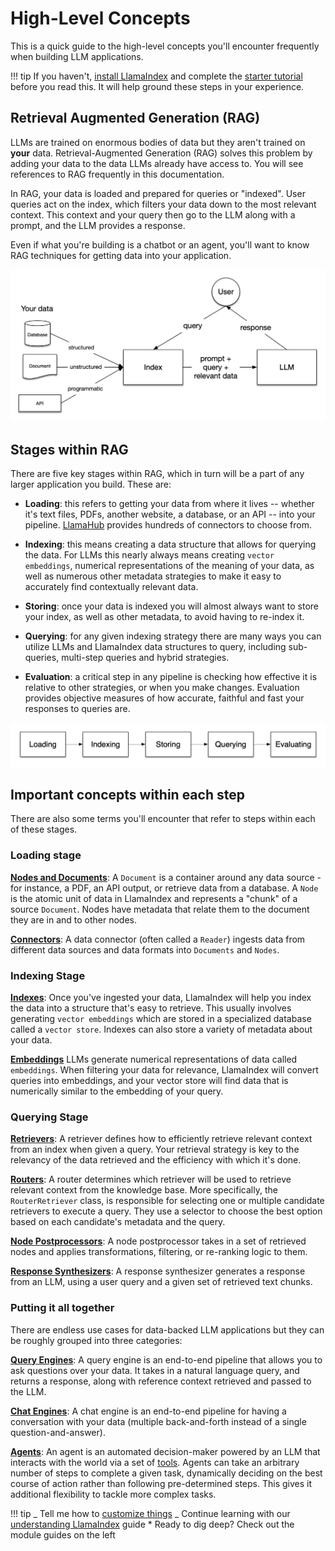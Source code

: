 # High-Level Concepts

This is a quick guide to the high-level concepts you'll encounter frequently when building LLM applications.

!!! tip
If you haven't, [install LlamaIndex](./installation.md) and complete the [starter tutorial](./starter_example.md) before you read this. It will help ground these steps in your experience.

## Retrieval Augmented Generation (RAG)

LLMs are trained on enormous bodies of data but they aren't trained on **your** data. Retrieval-Augmented Generation (RAG) solves this problem by adding your data to the data LLMs already have access to. You will see references to RAG frequently in this documentation.

In RAG, your data is loaded and prepared for queries or "indexed". User queries act on the index, which filters your data down to the most relevant context. This context and your query then go to the LLM along with a prompt, and the LLM provides a response.

Even if what you're building is a chatbot or an agent, you'll want to know RAG techniques for getting data into your application.

![](../_static/getting_started/basic_rag.png)

## Stages within RAG

There are five key stages within RAG, which in turn will be a part of any larger application you build. These are:

- **Loading**: this refers to getting your data from where it lives -- whether it's text files, PDFs, another website, a database, or an API -- into your pipeline. [LlamaHub](https://llamahub.ai/) provides hundreds of connectors to choose from.

- **Indexing**: this means creating a data structure that allows for querying the data. For LLMs this nearly always means creating `vector embeddings`, numerical representations of the meaning of your data, as well as numerous other metadata strategies to make it easy to accurately find contextually relevant data.

- **Storing**: once your data is indexed you will almost always want to store your index, as well as other metadata, to avoid having to re-index it.

- **Querying**: for any given indexing strategy there are many ways you can utilize LLMs and LlamaIndex data structures to query, including sub-queries, multi-step queries and hybrid strategies.

- **Evaluation**: a critical step in any pipeline is checking how effective it is relative to other strategies, or when you make changes. Evaluation provides objective measures of how accurate, faithful and fast your responses to queries are.

![](../_static/getting_started/stages.png)

## Important concepts within each step

There are also some terms you'll encounter that refer to steps within each of these stages.

### Loading stage

[**Nodes and Documents**](../module_guides/loading/documents_and_nodes/index.md): A `Document` is a container around any data source - for instance, a PDF, an API output, or retrieve data from a database. A `Node` is the atomic unit of data in LlamaIndex and represents a "chunk" of a source `Document`. Nodes have metadata that relate them to the document they are in and to other nodes.

[**Connectors**](../module_guides/loading/connector/index.md):
A data connector (often called a `Reader`) ingests data from different data sources and data formats into `Documents` and `Nodes`.

### Indexing Stage

[**Indexes**](../module_guides/indexing/index.md):
Once you've ingested your data, LlamaIndex will help you index the data into a structure that's easy to retrieve. This usually involves generating `vector embeddings` which are stored in a specialized database called a `vector store`. Indexes can also store a variety of metadata about your data.

[**Embeddings**](../module_guides/models/embeddings.md) LLMs generate numerical representations of data called `embeddings`. When filtering your data for relevance, LlamaIndex will convert queries into embeddings, and your vector store will find data that is numerically similar to the embedding of your query.

### Querying Stage

[**Retrievers**](../module_guides/querying/retriever/index.md):
A retriever defines how to efficiently retrieve relevant context from an index when given a query. Your retrieval strategy is key to the relevancy of the data retrieved and the efficiency with which it's done.

[**Routers**](../module_guides/querying/router/index.md):
A router determines which retriever will be used to retrieve relevant context from the knowledge base. More specifically, the `RouterRetriever` class, is responsible for selecting one or multiple candidate retrievers to execute a query. They use a selector to choose the best option based on each candidate's metadata and the query.

[**Node Postprocessors**](../module_guides/querying/node_postprocessors/index.md):
A node postprocessor takes in a set of retrieved nodes and applies transformations, filtering, or re-ranking logic to them.

[**Response Synthesizers**](../module_guides/querying/response_synthesizers/index.md):
A response synthesizer generates a response from an LLM, using a user query and a given set of retrieved text chunks.

### Putting it all together

There are endless use cases for data-backed LLM applications but they can be roughly grouped into three categories:

[**Query Engines**](../module_guides/deploying/query_engine/index.md):
A query engine is an end-to-end pipeline that allows you to ask questions over your data. It takes in a natural language query, and returns a response, along with reference context retrieved and passed to the LLM.

[**Chat Engines**](../module_guides/deploying/chat_engines/index.md):
A chat engine is an end-to-end pipeline for having a conversation with your data (multiple back-and-forth instead of a single question-and-answer).

[**Agents**](../module_guides/deploying/agents/index.md):
An agent is an automated decision-maker powered by an LLM that interacts with the world via a set of [tools](../module_guides/deploying/agents/tools/llamahub_tools_guide.md). Agents can take an arbitrary number of steps to complete a given task, dynamically deciding on the best course of action rather than following pre-determined steps. This gives it additional flexibility to tackle more complex tasks.

!!! tip
_ Tell me how to [customize things](./customization.md)
_ Continue learning with our [understanding LlamaIndex](../understanding/index.md) guide \* Ready to dig deep? Check out the module guides on the left
